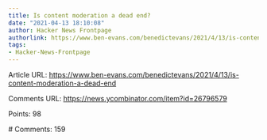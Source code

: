 ```yaml
---
title: Is content moderation a dead end?
date: "2021-04-13 18:10:08"
author: Hacker News Frontpage
authorlink: https://www.ben-evans.com/benedictevans/2021/4/13/is-content-moderation-a-dead-end
tags:
- Hacker-News-Frontpage
---
```


<p>Article URL: <a href="https://www.ben-evans.com/benedictevans/2021/4/13/is-content-moderation-a-dead-end">https://www.ben-evans.com/benedictevans/2021/4/13/is-content-moderation-a-dead-end</a></p>
<p>Comments URL: <a href="https://news.ycombinator.com/item?id=26796579">https://news.ycombinator.com/item?id=26796579</a></p>
<p>Points: 98</p>
<p># Comments: 159</p>
